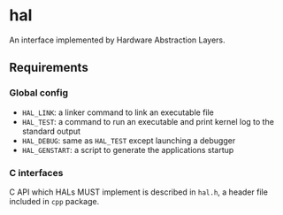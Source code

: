 # hal
An interface implemented by Hardware Abstraction Layers.

## Requirements
### Global config
- `HAL_LINK`: a linker command to link an executable file
- `HAL_TEST`: a command to run an executable and print kernel log to the standard output
- `HAL_DEBUG`: same as `HAL_TEST` except launching a debugger
- `HAL_GENSTART`: a script to generate the applications startup

### C interfaces
C API which HALs MUST implement is described in `hal.h`, a header file included in `cpp` package.

